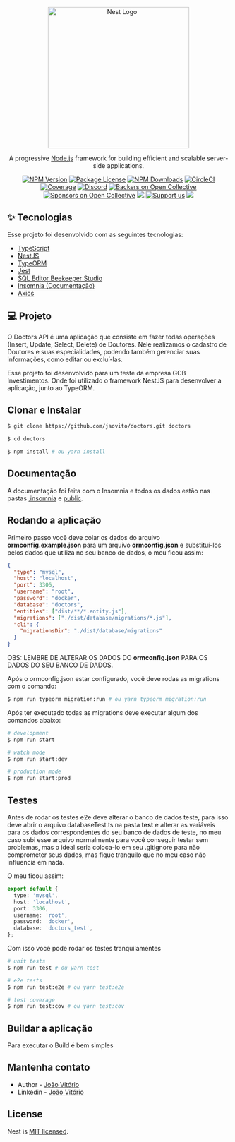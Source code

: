 <p align="center">
  <a href="http://nestjs.com/" target="blank"><img src="https://nestjs.com/img/logo_text.svg" width="320" alt="Nest Logo" /></a>
</p>

[circleci-image]: https://img.shields.io/circleci/build/github/nestjs/nest/master?token=abc123def456
[circleci-url]: https://circleci.com/gh/nestjs/nest

  <p align="center">A progressive <a href="http://nodejs.org" target="_blank">Node.js</a> framework for building efficient and scalable server-side applications.</p>
    <p align="center">
<a href="https://www.npmjs.com/~nestjscore" target="_blank"><img src="https://img.shields.io/npm/v/@nestjs/core.svg" alt="NPM Version" /></a>
<a href="https://www.npmjs.com/~nestjscore" target="_blank"><img src="https://img.shields.io/npm/l/@nestjs/core.svg" alt="Package License" /></a>
<a href="https://www.npmjs.com/~nestjscore" target="_blank"><img src="https://img.shields.io/npm/dm/@nestjs/common.svg" alt="NPM Downloads" /></a>
<a href="https://circleci.com/gh/nestjs/nest" target="_blank"><img src="https://img.shields.io/circleci/build/github/nestjs/nest/master" alt="CircleCI" /></a>
<a href="https://coveralls.io/github/nestjs/nest?branch=master" target="_blank"><img src="https://coveralls.io/repos/github/nestjs/nest/badge.svg?branch=master#9" alt="Coverage" /></a>
<a href="https://discord.gg/G7Qnnhy" target="_blank"><img src="https://img.shields.io/badge/discord-online-brightgreen.svg" alt="Discord"/></a>
<a href="https://opencollective.com/nest#backer" target="_blank"><img src="https://opencollective.com/nest/backers/badge.svg" alt="Backers on Open Collective" /></a>
<a href="https://opencollective.com/nest#sponsor" target="_blank"><img src="https://opencollective.com/nest/sponsors/badge.svg" alt="Sponsors on Open Collective" /></a>
  <a href="https://paypal.me/kamilmysliwiec" target="_blank"><img src="https://img.shields.io/badge/Donate-PayPal-ff3f59.svg"/></a>
    <a href="https://opencollective.com/nest#sponsor"  target="_blank"><img src="https://img.shields.io/badge/Support%20us-Open%20Collective-41B883.svg" alt="Support us"></a>
  <a href="https://twitter.com/nestframework" target="_blank"><img src="https://img.shields.io/twitter/follow/nestframework.svg?style=social&label=Follow"></a>
</p>
  <!--[![Backers on Open Collective](https://opencollective.com/nest/backers/badge.svg)](https://opencollective.com/nest#backer)
  [![Sponsors on Open Collective](https://opencollective.com/nest/sponsors/badge.svg)](https://opencollective.com/nest#sponsor)-->

## ✨ Tecnologias

Esse projeto foi desenvolvido com as seguintes tecnologias:

- [TypeScript](https://www.typescriptlang.org/)
- [NestJS](https://nestjs.com/)
- [TypeORM](https://typeorm.io/#/)
- [Jest](https://jestjs.io/)
- [SQL Editor Beekeeper Studio](https://www.beekeeperstudio.io/)
- [Insomnia (Documentação)](https://insomnia.rest/)
- [Axios](https://github.com/axios/axios)



## 💻 Projeto

O Doctors API é uma aplicação que consiste em fazer todas operações (Insert, Update, Select, Delete) de Doutores. Nele realizamos o cadastro de Doutores e suas especialidades, podendo também gerenciar suas informações, como editar ou excluí-las.

Esse projeto foi desenvolvido para um teste da empresa GCB Investimentos. Onde foi utilizado o framework NestJS para desenvolver a aplicação, junto ao TypeORM.


## Clonar e Instalar

```bash
$ git clone https://github.com/jaovito/doctors.git doctors
```

```bash
$ cd doctors
```

```bash
$ npm install # ou yarn install
```

## Documentação
A documentação foi feita com o Insomnia e todos os dados estão nas pastas [.insomnia](/.insomnia) e [public](/public).

## Rodando a aplicação
Primeiro passo você deve colar os dados do arquivo **ormconfig.example.json** para um arquivo **ormconfig.json** e substituí-los pelos dados que utiliza no seu banco de dados, o meu ficou assim:
```json
{
  "type": "mysql",
  "host": "localhost",
  "port": 3306,
  "username": "root",
  "password": "docker",
  "database": "doctors",
  "entities": ["dist/**/*.entity.js"],
  "migrations": ["./dist/database/migrations/*.js"],
  "cli": {
    "migrationsDir": "./dist/database/migrations"
  }
}
```
OBS: LEMBRE DE ALTERAR OS DADOS DO **ormconfig.json** PARA OS DADOS DO SEU BANCO DE DADOS.


Após o ormconfig.json estar configurado, você deve rodas as migrations com o comando:
```bash
$ npm run typeorm migration:run # ou yarn typeorm migration:run
```

Após ter executado todas as migrations deve executar algum dos comandos abaixo:
```bash
# development
$ npm run start

# watch mode
$ npm run start:dev

# production mode
$ npm run start:prod
```

## Testes
Antes de rodar os testes e2e deve alterar o banco de dados teste, para isso deve abrir o arquivo databaseTest.ts na pasta **test** e alterar as variáveis para os dados correspondentes do seu banco de dados de teste, no meu caso subi esse arquivo normalmente para você conseguir testar sem problemas, mas o ideal seria coloca-lo em seu .gitignore para não comprometer seus dados, mas fique tranquilo que no meu caso não influencia em nada.

O meu ficou assim:
```ts
export default {
  type: 'mysql',
  host: 'localhost',
  port: 3306,
  username: 'root',
  password: 'docker',
  database: 'doctors_test',
};

```

Com isso você pode rodar os testes tranquilamentes

```bash
# unit tests
$ npm run test # ou yarn test

# e2e tests
$ npm run test:e2e # ou yarn test:e2e

# test coverage
$ npm run test:cov # ou yarn test:cov
```

## Buildar a aplicação
Para executar o Build é bem simples


## Mantenha contato

- Author - [João Vitório](https://github.com/jaovito)
- Linkedin - [João Vitório](https://www.linkedin.com/in/jo%C3%A3o-vit%C3%B3rio-1420a117b/)

## License

Nest is [MIT licensed](LICENSE).
